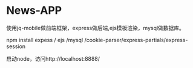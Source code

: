 # News-APP


使用jq-mobile做前端框架，express做后端,ejs模板渲染，mysql做数据库。

npm install expess / ejs /mysql /cookie-parser/express-partials/express-session

启动node，访问http://localhost:8888/
